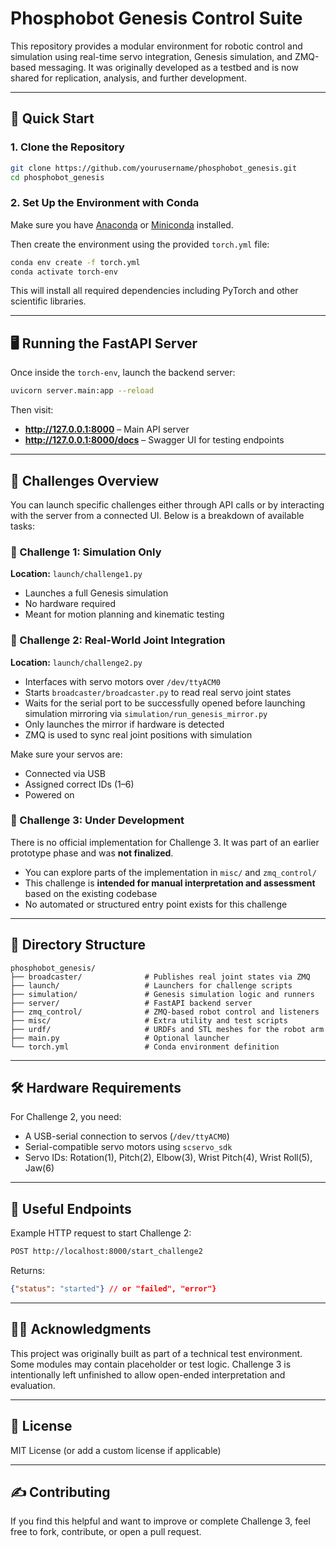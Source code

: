 # Phosphobot Genesis Control Suite

This repository provides a modular environment for robotic control and simulation using real-time servo integration, Genesis simulation, and ZMQ-based messaging. It was originally developed as a testbed and is now shared for replication, analysis, and further development.

---

## 🚀 Quick Start

### 1. Clone the Repository
```bash
git clone https://github.com/yourusername/phosphobot_genesis.git
cd phosphobot_genesis
```

### 2. Set Up the Environment with Conda

Make sure you have [Anaconda](https://www.anaconda.com/products/distribution) or [Miniconda](https://docs.conda.io/en/latest/miniconda.html) installed.

Then create the environment using the provided `torch.yml` file:
```bash
conda env create -f torch.yml
conda activate torch-env
```

This will install all required dependencies including PyTorch and other scientific libraries.

---

## 🖥️ Running the FastAPI Server

Once inside the `torch-env`, launch the backend server:
```bash
uvicorn server.main:app --reload
```

Then visit:

- **http://127.0.0.1:8000** – Main API server
- **http://127.0.0.1:8000/docs** – Swagger UI for testing endpoints

---

## 🧪 Challenges Overview

You can launch specific challenges either through API calls or by interacting with the server from a connected UI. Below is a breakdown of available tasks:

### 🔹 Challenge 1: Simulation Only
**Location:** `launch/challenge1.py`

- Launches a full Genesis simulation
- No hardware required
- Meant for motion planning and kinematic testing

### 🔹 Challenge 2: Real-World Joint Integration
**Location:** `launch/challenge2.py`

- Interfaces with servo motors over `/dev/ttyACM0`
- Starts `broadcaster/broadcaster.py` to read real servo joint states
- Waits for the serial port to be successfully opened before launching simulation mirroring via `simulation/run_genesis_mirror.py`
- Only launches the mirror if hardware is detected
- ZMQ is used to sync real joint positions with simulation

Make sure your servos are:

- Connected via USB
- Assigned correct IDs (1–6)
- Powered on

### 🔹 Challenge 3: Under Development
There is no official implementation for Challenge 3. It was part of an earlier prototype phase and was **not finalized**.

- You can explore parts of the implementation in `misc/` and `zmq_control/`
- This challenge is **intended for manual interpretation and assessment** based on the existing codebase
- No automated or structured entry point exists for this challenge

---

## 📁 Directory Structure

```
phosphobot_genesis/
├── broadcaster/              # Publishes real joint states via ZMQ
├── launch/                   # Launchers for challenge scripts
├── simulation/               # Genesis simulation logic and runners
├── server/                   # FastAPI backend server
├── zmq_control/              # ZMQ-based robot control and listeners
├── misc/                     # Extra utility and test scripts
├── urdf/                     # URDFs and STL meshes for the robot arm
├── main.py                   # Optional launcher
└── torch.yml                 # Conda environment definition
```

---

## 🛠 Hardware Requirements

For Challenge 2, you need:

- A USB-serial connection to servos (`/dev/ttyACM0`)
- Serial-compatible servo motors using `scservo_sdk`
- Servo IDs: Rotation(1), Pitch(2), Elbow(3), Wrist Pitch(4), Wrist Roll(5), Jaw(6)

---

## 🔗 Useful Endpoints

Example HTTP request to start Challenge 2:
```bash
POST http://localhost:8000/start_challenge2
```

Returns:
```json
{"status": "started"} // or "failed", "error"}
```

---

## 🧑‍🔬 Acknowledgments

This project was originally built as part of a technical test environment. Some modules may contain placeholder or test logic. Challenge 3 is intentionally left unfinished to allow open-ended interpretation and evaluation.

---

## 📜 License

MIT License (or add a custom license if applicable)

---

## ✍️ Contributing

If you find this helpful and want to improve or complete Challenge 3, feel free to fork, contribute, or open a pull request.
